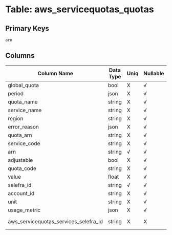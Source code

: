 # Table: aws_servicequotas_quotas

## Primary Keys 

```
arn
```


## Columns 

|  Column Name   |  Data Type  | Uniq | Nullable | Description | 
|  ----  | ----  | ----  | ----  | ---- | 
| global_quota | bool | X | √ |  | 
| period | json | X | √ |  | 
| quota_name | string | X | √ |  | 
| service_name | string | X | √ |  | 
| region | string | X | √ |  | 
| error_reason | json | X | √ |  | 
| quota_arn | string | X | √ |  | 
| service_code | string | X | √ |  | 
| arn | string | √ | √ |  | 
| adjustable | bool | X | √ |  | 
| quota_code | string | X | √ |  | 
| value | float | X | √ |  | 
| selefra_id | string | √ | √ | primary keys value md5 | 
| account_id | string | X | √ |  | 
| unit | string | X | √ |  | 
| usage_metric | json | X | √ |  | 
| aws_servicequotas_services_selefra_id | string | X | X | fk to aws_servicequotas_services.selefra_id | 


